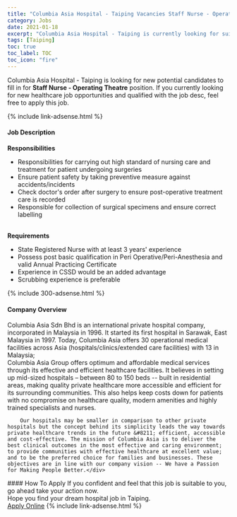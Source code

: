 ```yaml
---
title: "Columbia Asia Hospital - Taiping Vacancies Staff Nurse - Operating Theatre" 
category: Jobs 
date: 2021-01-18 
excerpt: "Columbia Asia Hospital - Taiping is currently looking for suitable person to fill in the Staff Nurse - Operating Theatre which positioned at Taiping" 
tags: [Taiping] 
toc: true 
toc_label: TOC 
toc_icon: "fire" 
--- 
```


<p>Columbia Asia Hospital - Taiping is looking for new potential candidates to fill in for <b>Staff Nurse - Operating Theatre</b> position. If you currently looking for new healthcare job opportunities and qualified with the job desc, feel free to apply this job.
</p>{% include link-adsense.html %} 
<div><div><h4>Job Description</h4></div><div><div><span><div><div><strong>Responsibilities</strong></div><ul><li>Responsibilities for carrying out high standard of nursing care and treatment for patient undergoing surgeries</li><li>Ensure patient safety by taking preventive measure against accidents/incidents</li><li>Check doctor's order after surgery to ensure post-operative treatment care is recorded</li><li>Responsible for collection of surgical specimens and ensure correct labelling</li></ul><div><br><strong>Requirements</strong></div><ul><li>State Registered Nurse with at least 3 years' experience</li><li>Possess post basic qualification in Peri Operative/Peri-Anesthesia and valid Annual Practicing Certificate</li><li>Experience in CSSD would be an added advantage</li><li>Scrubbing experience is preferable</li></ul></div></span></div></div></div> 
{% include 300-adsense.html %} 
<div><div><h4>Company Overview</h4></div><div><div><span><div><div>
<div>
<div>
			Columbia Asia Sdn Bhd is an international private hospital company, incorporated in Malaysia in 1996. It started its first hospital in Sarawak, East Malaysia in 1997. Today, Columbia Asia offers 30 operational medical facilities across Asia (hospitals/clinics/extended care facilities) with 13 in Malaysia;</div>
<div>
			Columbia Asia Group offers optimum and affordable medical services through its effective and efficient healthcare facilities. It believes in setting up mid-sized hospitals &#8211; between 80 to 150 beds -- built in residential areas, making quality private healthcare more accessible and efficient for its surrounding communities. This also helps keep costs down for patients with no compromise on healthcare quality, modern amenities and highly trained specialists and nurses.</div>
		
		Our hospitals may be smaller in comparison to other private hospitals but the concept behind its simplicity leads the way towards private healthcare trends in the future &#8211; efficient, accessible and cost-effective. The mission of Columbia Asia is to deliver the best clinical outcomes in the most effective and caring environment; to provide communities with effective healthcare at excellent value; and to be the preferred choice for families and businesses. These objectives are in line with our company vision -- We have a Passion for Making People Better.</div>
</div></div></span></div></div></div> 
#### How To Apply 
If you confident and feel that this job is suitable to you, go ahead take your action now. <br/> 
Hope you find your dream hospital job in Taiping. <br/> 
<a href="https://www.jobstreet.com.my/en/job/staff-nurse-operating-theatre-4462424?jobId=jobstreet-my-job-4462424&sectionRank=7&token=0~4002b471-b15e-42a7-9192-c1c4d1990166&fr=SRP%20View%20In%20New%20Ta" class="btn btn--warning" target="_blank" rel="nofollow noopenner">Apply Online</a> 
{% include link-adsense.html %} 